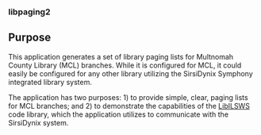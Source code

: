 ### libpaging2 ###

## Purpose ##

This application generates a set of library paging lists for Multnomah County Library (MCL) branches. While
it is configured for MCL, it could easily be configured for any other library utilizing the SirsiDynix
Symphony integrated library system.

The application has two purposes: 1) to provide simple, clear, paging lists for MCL branches; and 2) to 
demonstrate the capabilities of the <a href="https://github.com/multnomah-county-it/libilsws" 
alt="LibILSWS GitHub Repository">LibILSWS</a> code library, which the application utilizes to communicate 
with the SirsiDynix system.
